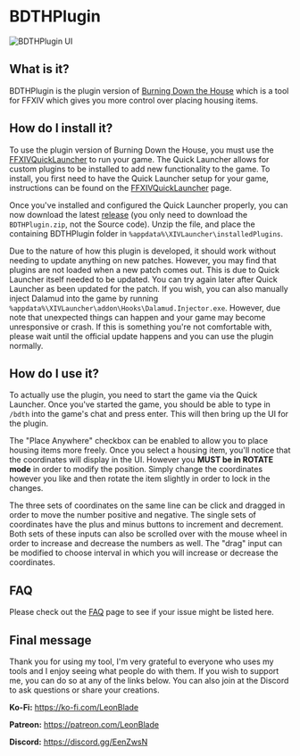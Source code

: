# BDTHPlugin

![BDTHPlugin UI](https://i.imgur.com/AdznUyJ.png)

## What is it?
BDTHPlugin is the plugin version of [Burning Down the House](https://github.com/LeonBlade/BurningDownTheHouse) which is a tool for FFXIV which gives you more control over placing housing items.

## How do I install it?
To use the plugin version of Burning Down the House, you must use the [FFXIVQuickLauncher](https://github.com/goatcorp/FFXIVQuickLauncher) to run your game. The Quick Launcher allows for custom plugins to be installed to add new functionality to the game. To install, you first need to have the Quick Launcher setup for your game, instructions can be found on the [FFXIVQuickLauncher](https://github.com/goatcorp/FFXIVQuickLauncher) page.

Once you've installed and configured the Quick Launcher properly, you can now download the latest [release](https://github.com/LeonBlade/BDTHPlugin/releases/latest) (you only need to download the `BDTHPlugin.zip`, not the Source code). Unzip the file, and place the containing BDTHPlugin folder in `%appdata%\XIVLauncher\installedPlugins`.

Due to the nature of how this plugin is developed, it should work without needing to update anything on new patches. However, you may find that plugins are not loaded when a new patch comes out. This is due to Quick Launcher itself needed to be updated. You can try again later after Quick Launcher as been updated for the patch. If you wish, you can also manually inject Dalamud into the game by running `%appdata%\XIVLauncher\addon\Hooks\Dalamud.Injector.exe`. However, due note that unexpected things can happen and your game may become unresponsive or crash. If this is something you're not comfortable with, please wait until the official update happens and you can use the plugin normally.

## How do I use it?
To actually use the plugin, you need to start the game via the Quick Launcher. Once you've started the game, you should be able to type in `/bdth` into the game's chat and press enter. This will then bring up the UI for the plugin.

The "Place Anywhere" checkbox can be enabled to allow you to place housing items more freely. Once you select a housing item, you'll notice that the coordinates will display in the UI. However you **MUST be in ROTATE mode** in order to modify the position. Simply change the coordinates however you like and then rotate the item slightly in order to lock in the changes.

The three sets of coordinates on the same line can be click and dragged in order to move the number positive and negative. The single sets of coordinates have the plus and minus buttons to increment and decrement. Both sets of these inputs can also be scrolled over with the mouse wheel in order to increase and decrease the numbers as well. The "drag" input can be modified to choose interval in which you will increase or decrease the coordinates.

## FAQ
Please check out the [FAQ](https://github.com/LeonBlade/BDTHPlugin/wiki/FAQ) page to see if your issue might be listed here.

## Final message
Thank you for using my tool, I'm very grateful to everyone who uses my tools and I enjoy seeing what people do with them. If you wish to support me, you can do so at any of the links below. You can also join at the Discord to ask questions or share your creations.

**Ko-Fi:** https://ko-fi.com/LeonBlade

**Patreon:** https://patreon.com/LeonBlade

**Discord:** https://discord.gg/EenZwsN
